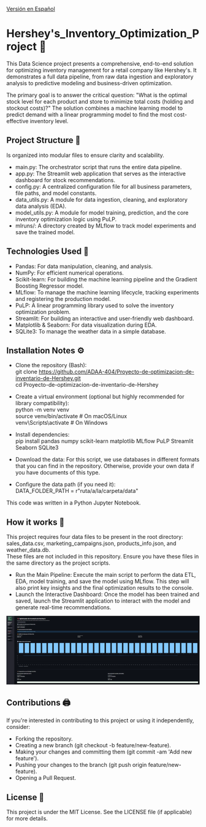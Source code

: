 [Versión en Español](README.md)

# Hershey's_Inventory_Optimization_Project 🍫
This Data Science project presents a comprehensive, end-to-end solution for optimizing inventory management for a retail company like Hershey's. It demonstrates a full data pipeline, from raw data ingestion and exploratory analysis to predictive modeling and business-driven optimization.    

The primary goal is to answer the critical question: "What is the optimal stock level for each product and store to minimize total costs (holding and stockout costs)?" The solution combines a machine learning model to predict demand with a linear programming model to find the most cost-effective inventory level.   

## Project Structure 📁
Is organized into modular files to ensure clarity and scalability.  
- main.py: The orchestrator script that runs the entire data pipeline.
- app.py: The Streamlit web application that serves as the interactive dashboard for stock recommendations.
- config.py: A centralized configuration file for all business parameters, file paths, and model constants.
- data_utils.py: A module for data ingestion, cleaning, and exploratory data analysis (EDA).
- model_utils.py: A module for model training, prediction, and the core inventory optimization logic using PuLP.
- mlruns/: A directory created by MLflow to track model experiments and save the trained model.

## Technologies Used 🐍
- Pandas: For data manipulation, cleaning, and analysis.
- NumPy: For efficient numerical operations.
- Scikit-learn: For building the machine learning pipeline and the Gradient Boosting Regressor model.
- MLflow: To manage the machine learning lifecycle, tracking experiments and registering the production model.
- PuLP: A linear programming library used to solve the inventory optimization problem.
- Streamlit: For building an interactive and user-friendly web dashboard.
- Matplotlib & Seaborn: For data visualization during EDA.
- SQLite3: To manage the weather data in a simple database.

## Installation Notes ⚙️
- Clone the repository (Bash):  
git clone https://github.com/ADAA-404/Proyecto-de-optimizacion-de-inventario-de-Hershey.git   
cd Proyecto-de-optimizacion-de-inventario-de-Hershey

- Create a virtual environment (optional but highly recommended for library compatibility):    
python -m venv venv  
source venv/bin/activate  # On macOS/Linux  
venv\Scripts\activate      # On Windows  

- Install dependencies:  
pip install pandas numpy scikit-learn matplotlib MLflow PuLP Streamlit Seaborn SQLite3

- Download the data:
For this script, we use databases in different formats that you can find in the repository. Otherwise, provide your own data if you have documents of this type.

- Configure the data path (if you need it):  
DATA_FOLDER_PATH = r"ruta/a/la/carpeta/data"

This code was written in a Python Jupyter Notebook.

## How it works 📎
This project requires four data files to be present in the root directory: sales_data.csv, marketing_campaigns.json, products_info.json, and weather_data.db.  
These files are not included in this repository. Ensure you have these files in the same directory as the project scripts.    

- Run the Main Pipeline: Execute the main script to perform the data ETL, EDA, model training, and save the model using MLflow. This step will also print key insights and the final optimization results to the console.   
- Launch the Interactive Dashboard: Once the model has been trained and saved, launch the Streamlit application to interact with the model and generate real-time recommendations.

![Streamlit application dashboard showing inventory recommendation for a test performed](Images/Streamlit_View_Ex1.png)

## Contributions 🖨️
If you're interested in contributing to this project or using it independently, consider:   
- Forking the repository.
- Creating a new branch (git checkout -b feature/new-feature).
- Making your changes and committing them (git commit -am 'Add new feature').
- Pushing your changes to the branch (git push origin feature/new-feature).
- Opening a Pull Request.

## License 📜
This project is under the MIT License. See the LICENSE file (if applicable) for more details.
